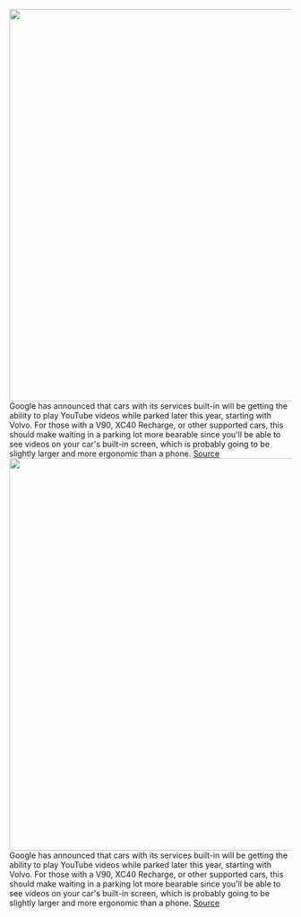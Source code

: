 <img src='https://cdn.vox-cdn.com/thumbor/zhBSwXSAagNorlD2ztasFagCaSI=/0x0:2500x1667/1200x800/filters:focal(1050x634:1450x1034)/cdn.vox-cdn.com/uploads/chorus_image/image/70350973/YouTube_in_Volvo_C40_Recharge.0.jpeg' width='700px' /><br/>
Google has announced that cars with its services built-in will be getting the ability to play YouTube videos while parked later this year, starting with Volvo. For those with a V90, XC40 Recharge, or other supported cars, this should make waiting in a parking lot more bearable since you'll be able to see videos on your car's built-in screen, which is probably going to be slightly larger and more ergonomic than a phone.
<a href='https://www.theverge.com/2022/1/5/22868608/volvo-google-android-automotive-climate-control-youtube-lyft'> Source <a/><img src='https://cdn.vox-cdn.com/thumbor/zhBSwXSAagNorlD2ztasFagCaSI=/0x0:2500x1667/1200x800/filters:focal(1050x634:1450x1034)/cdn.vox-cdn.com/uploads/chorus_image/image/70350973/YouTube_in_Volvo_C40_Recharge.0.jpeg' width='700px' /><br/>
Google has announced that cars with its services built-in will be getting the ability to play YouTube videos while parked later this year, starting with Volvo. For those with a V90, XC40 Recharge, or other supported cars, this should make waiting in a parking lot more bearable since you'll be able to see videos on your car's built-in screen, which is probably going to be slightly larger and more ergonomic than a phone.
<a href='https://www.theverge.com/2022/1/5/22868608/volvo-google-android-automotive-climate-control-youtube-lyft'> Source <a/>